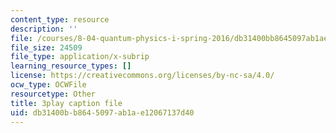 ```yaml
---
content_type: resource
description: ''
file: /courses/8-04-quantum-physics-i-spring-2016/db31400bb8645097ab1ae12067137d40_avQ2XUzbsgk.vtt
file_size: 24509
file_type: application/x-subrip
learning_resource_types: []
license: https://creativecommons.org/licenses/by-nc-sa/4.0/
ocw_type: OCWFile
resourcetype: Other
title: 3play caption file
uid: db31400b-b864-5097-ab1a-e12067137d40
---
```

